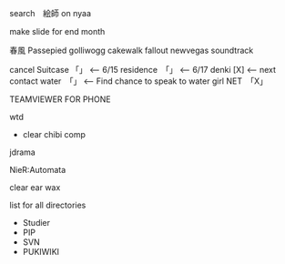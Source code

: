 search　絵師 on nyaa

make slide for end month

春風
Passepied
golliwogg cakewalk
fallout newvegas soundtrack

cancel
Suitcase 「」 <-- 6/15
residence　「」 <-- 6/17 
denki [X] <-- next contact
water　「」 <-- Find chance to speak to water girl
NET　「X」

TEAMVIEWER FOR PHONE

wtd
- clear chibi comp 

jdrama

NieR:Automata

clear ear wax

list for all directories
- Studier
- PIP
- SVN
- PUKIWIKI
